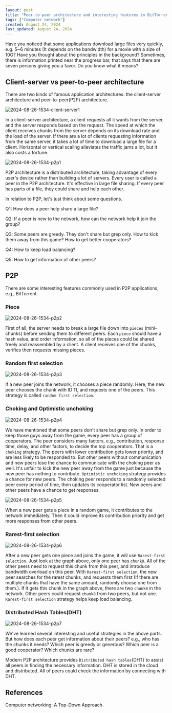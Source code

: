 ```yaml
---
layout: post
title: "Peer-to-peer architecture and interesting features in BitTorrent"
tags: ["Computer network"]
created: August 24, 2024
last_updated: August 24, 2024
---
```


Have you noticed that some applications download large files very quickly,  e.g. 5~6 minutes (It depends on the bandwidth) for a movie with a size of 10G?  Have you thought about the principles in the background?  Sometimes,  there is information printed near the progress bar, that says that there are seven persons giving you a favor. Do you know what it means?

## Client-server vs peer-to-peer architecture 

There are two kinds of famous application architectures: the client-server architecture and peer-to-peer(P2P) architecture. 

![2024-08-26-1534-client-server1](../../../assets/images/2024-08-26-1534-client-server1.svg)

In a client-server architecture, a client requests all it wants from the server, and the server responds based on the request. The speed at which the client receives chunks from the server depends on its download rate and the load of the server. If there are a lot of clients requesting information from the same server,  it takes a lot of time to download a large file for a client. Horizontal or vertical scaling alleviates the traffic jams a lot, but it also costs a fortune. 

![2024-08-26-1534-p2p1](../../../assets/images/2024-08-26-1534-p2p1.svg)

P2P architecture is a distributed architecture, taking advantage of every user's device rather than building a lot of servers. Every user is called a peer in the P2P architecture. It's effective in large file sharing. If every peer has parts of a file, they could share and help each other.  

In relation to P2P, let's just think about some questions.

Q1: How does a peer help share a large file? 

Q2: If a peer is new to the network, how can the network help it join the group?

Q3: Some peers are greedy. They don't share but grep only. How to kick them away from this game? How to get better cooperators? 

Q4: How to keep load balancing? 

Q5: How to get information of other peers?

## P2P

There are some interesting features commonly used in P2P applications, e.g., BitTorrent.

### Piece

![2024-08-26-1534-p2p2](../../../assets/images/2024-08-26-1534-p2p2.svg)

First of all,  the server needs to break a large file down into `pieces` (mini-chunks) before sending them to different peers.  Each `piece` should have a hash value, and order information, so all of the pieces could be shared freely and reassembled by a client. A client receives one of the chunks, verifies then requests missing pieces.

### Random first selection

![2024-08-26-1534-p2p3](../../../assets/images/2024-08-26-1534-p2p3.svg)

If a new peer joins the network, it chooses a piece randomly. Here, the new peer chooses the chunk with ID 11,  and requests one of the peers. This strategy is called `random first selection`.

### Choking and Optimistic unchoking

![2024-08-26-1534-p2p4](../../../assets/images/2024-08-26-1534-p2p4.svg)

We have mentioned that some peers don't share but grep only. In order to keep those guys away from the game, every peer has a group of cooperators. The peer considers many factors, e.g., contribution, response time, delay, and other factors, to decide the top cooperators. That is a `choking` strategy. The peers with lower contribution gets lower priority, and are less likely to be responded to. But other peers without communication and new peers lose the chance to communicate with the choking peer as well. It's unfair to kick the new peer away from the game just because the new peer has nothing to contribute. `Optimistic unchoking` strategy provides a chance for new peers. The choking peer responds to a randomly selected peer every period of time, then updates its cooperator list. New peers and other peers have a chance to get responses.

![2024-08-26-1534-p2p5](../../../assets/images/2024-08-26-1534-p2p5.svg)

When a new peer gets a piece in a random game, it contributes to the network immediately. Then it could improve its contribution priority and get more responses from other peers.

### Rarest-first selection

![2024-08-26-1534-p2p6](../../../assets/images/2024-08-26-1534-p2p6.svg)

After a new peer gets one piece and joins the game, it will use `Rarest-first selection`.  Just look at the graph above, only one peer has `chunk8`. All of the other peers need to request this chunk from this peer, and introduce bandwidth overload on this peer. With `Rarest-first selection`,  the new peer searches for the rarest chunks, and requests them first (If there are multiple chunks that have the same amount, randomly choose one from them.). If it gets this chunk in the graph above, there are two `chunk8` in the network. Other peers could request `chunk8` from two peers, but not one. `Rarest-first selection` strategy helps keep load balancing.

### Distributed Hash Tables(DHT)

![2024-08-26-1534-p2p7](../../../assets/images/2024-08-26-1534-p2p7.svg)

We've learned several interesting and useful strategies in the above parts. But how does each peer get information about their peers? e.g., who has the chunks it needs? Which peer is greedy or generous? Which peer is a good cooperator? Which chunks are rare? 

Modern P2P architecture provides `Distributed hash tables`(DHT) to assist all peers in finding the necessary information.  DHT is stored in the cloud and distributed.  All of peers could check the information by connecting with DHT.

## References

Computer networking: A Top-Down Approach. 
